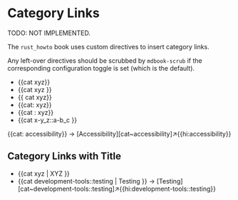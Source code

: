 # Category Links

TODO: NOT IMPLEMENTED.

The `rust_howto` book uses custom directives to insert category links.

Any left-over directives should be scrubbed by `mdbook-scrub` if the corresponding configuration toggle is set (which is the default).

- {{cat xyz}}
- {{cat xyz }}
- {{ cat xyz}}
- {{cat: xyz}}
- {{cat : xyz}}
- {{cat x-y_z::a-b_c }}

{{cat: accessibility}} -> [Accessibility][cat~accessibility]↗{{hi:accessibility}}

## Category Links with Title

- {{cat xyz | XYZ }}
- {{cat development-tools::testing | Testing }} -> [Testing][cat~development-tools::testing]↗{{hi:development-tools::testing}}
